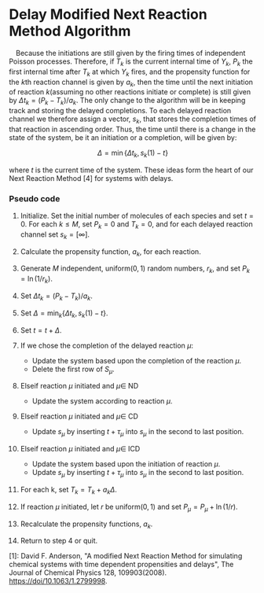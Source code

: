 # Delay Modified Next Reaction Method Algorithm 

 Because the initiations are still given by the firing times of independent Poisson processes. Therefore, if $T_k$ is the current internal time of $Y_k$, $P_k$ the first internal time after $T_k$ at which $Y_k$ fires, and the propensity function for the $k$th reaction channel is given by $a_k$, then the time until the next initiation of reaction $k$(assuming no other reactions initiate or complete) is still given by $\Delta t_k= (P_k−T_k)/a_k$. The only change to the algorithm will be in keeping track and storing the delayed completions. To each delayed reaction channel we therefore assign a vector, $s_k$, that stores the completion times of that reaction in ascending order. Thus, the time until there is a change in the state of the system, be it an initiation or a completion, will be given by:
```math
\Delta = \min\{\Delta t_k, s_k(1) − t\}
```
where $t$ is the current time of the system. These ideas form the heart of our Next Reaction Method [4] for systems with delays.

### Pseudo code

1. Initialize. Set the initial number of molecules of each species and set $t = 0$. For each $k ≤ M$, set $P_k = 0$ and $T_k = 0$, and for each delayed reaction channel set $s_k = [\infty]$.

2. Calculate the propensity function, $a_k$, for each reaction.

3. Generate $M$ independent, uniform$(0,1)$ random numbers, $r_k$, and set $P_k = \ln(1/r_k)$.

4. Set $\Delta t_k = (P_k − T_k)/a_k$.

5. Set $\Delta = \min_k\{\Delta t_k, s_k(1) − t\}$.

6. Set $t = t + \Delta$.

7. If we chose the completion of the delayed reaction $\mu$:
   - Update the system based upon the completion of the reaction $\mu$.
   - Delete the first row of $S_\mu$.

8. Elseif reaction $\mu$ initiated and $\mu\in$ ND
   - Update the system according to reaction $\mu$.

9. Elseif reaction $\mu$ initiated and $\mu\in$ CD
   - Update $s_\mu$ by inserting $t + \tau_\mu$ into $s_\mu$ in the second to last position.

10. Elseif reaction $\mu$ initiated and $\mu\in$ ICD
    - Update the system based upon the initiation of reaction $\mu$.
    - Update $s_\mu$ by inserting $t + \tau_\mu$ into $s_\mu$ in the second to last position.

11. For each k, set $T_k = T_k + a_k \Delta$.

12. If reaction $\mu$ initiated, let $r$ be uniform$(0,1)$ and set $P_\mu = P_\mu + \ln(1/r)$.

13. Recalculate the propensity functions, $a_k$.

14. Return to step 4 or quit.

[1]: David F. Anderson, "A modified Next Reaction Method for simulating chemical systems with time dependent propensities and delays", The Journal of Chemical Physics 128, 109903(2008).
[https://doi/10.1063/1.2799998](https://aip.scitation.org/doi/10.1063/1.2799998).